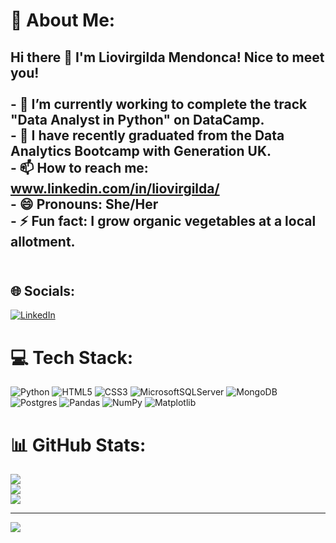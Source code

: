 # 💫 About Me:
## Hi there 👋 I'm Liovirgilda Mendonca! Nice to meet you!<br><br>- 🔭 I’m currently working to complete the track "Data Analyst in Python" on DataCamp.<br>- 🌱 I have recently graduated from the Data Analytics Bootcamp with Generation UK.<br>- 📫 How to reach me: www.linkedin.com/in/liovirgilda/<br>- 😄 Pronouns: She/Her<br>- ⚡ Fun fact: I grow organic vegetables at a local allotment.<br><br>


## 🌐 Socials:
[![LinkedIn](https://img.shields.io/badge/LinkedIn-%230077B5.svg?logo=linkedin&logoColor=white)](https://linkedin.com/in/liovirgilda) 

# 💻 Tech Stack:
![Python](https://img.shields.io/badge/python-3670A0?style=for-the-badge&logo=python&logoColor=ffdd54) ![HTML5](https://img.shields.io/badge/html5-%23E34F26.svg?style=for-the-badge&logo=html5&logoColor=white) ![CSS3](https://img.shields.io/badge/css3-%231572B6.svg?style=for-the-badge&logo=css3&logoColor=white) ![MicrosoftSQLServer](https://img.shields.io/badge/Microsoft%20SQL%20Server-CC2927?style=for-the-badge&logo=microsoft%20sql%20server&logoColor=white) ![MongoDB](https://img.shields.io/badge/MongoDB-%234ea94b.svg?style=for-the-badge&logo=mongodb&logoColor=white) ![Postgres](https://img.shields.io/badge/postgres-%23316192.svg?style=for-the-badge&logo=postgresql&logoColor=white) ![Pandas](https://img.shields.io/badge/pandas-%23150458.svg?style=for-the-badge&logo=pandas&logoColor=white) ![NumPy](https://img.shields.io/badge/numpy-%23013243.svg?style=for-the-badge&logo=numpy&logoColor=white) ![Matplotlib](https://img.shields.io/badge/Matplotlib-%23ffffff.svg?style=for-the-badge&logo=Matplotlib&logoColor=black)
# 📊 GitHub Stats:
![](https://github-readme-stats.vercel.app/api?username=liovirgilda&theme=dark&hide_border=true&include_all_commits=true&count_private=true)<br/>
![](https://nirzak-streak-stats.vercel.app/?user=liovirgilda&theme=dark&hide_border=true)<br/>
![](https://github-readme-stats.vercel.app/api/top-langs/?username=liovirgilda&theme=dark&hide_border=true&include_all_commits=true&count_private=true&layout=compact)

---
[![](https://visitcount.itsvg.in/api?id=liovirgilda&icon=0&color=0)](https://visitcount.itsvg.in)

<!-- Proudly created with GPRM ( https://gprm.itsvg.in ) -->
